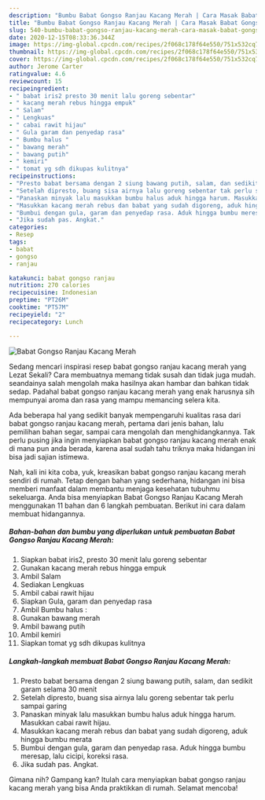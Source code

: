 ```yaml
---
description: "Bumbu Babat Gongso Ranjau Kacang Merah | Cara Masak Babat Gongso Ranjau Kacang Merah Yang Enak Dan Mudah"
title: "Bumbu Babat Gongso Ranjau Kacang Merah | Cara Masak Babat Gongso Ranjau Kacang Merah Yang Enak Dan Mudah"
slug: 540-bumbu-babat-gongso-ranjau-kacang-merah-cara-masak-babat-gongso-ranjau-kacang-merah-yang-enak-dan-mudah
date: 2020-12-15T08:33:36.344Z
image: https://img-global.cpcdn.com/recipes/2f068c178f64e550/751x532cq70/babat-gongso-ranjau-kacang-merah-foto-resep-utama.jpg
thumbnail: https://img-global.cpcdn.com/recipes/2f068c178f64e550/751x532cq70/babat-gongso-ranjau-kacang-merah-foto-resep-utama.jpg
cover: https://img-global.cpcdn.com/recipes/2f068c178f64e550/751x532cq70/babat-gongso-ranjau-kacang-merah-foto-resep-utama.jpg
author: Jerome Carter
ratingvalue: 4.6
reviewcount: 15
recipeingredient:
- " babat iris2 presto 30 menit lalu goreng sebentar"
- " kacang merah rebus hingga empuk"
- " Salam"
- " Lengkuas"
- " cabai rawit hijau"
- " Gula garam dan penyedap rasa"
- " Bumbu halus "
- " bawang merah"
- " bawang putih"
- " kemiri"
- " tomat yg sdh dikupas kulitnya"
recipeinstructions:
- "Presto babat bersama dengan 2 siung bawang putih, salam, dan sedikit garam selama 30 menit"
- "Setelah dipresto, buang sisa airnya lalu goreng sebentar tak perlu sampai garing"
- "Panaskan minyak lalu masukkan bumbu halus aduk hingga harum. Masukkan cabai rawit hijau."
- "Masukkan kacang merah rebus dan babat yang sudah digoreng, aduk hingga bumbu merata"
- "Bumbui dengan gula, garam dan penyedap rasa. Aduk hingga bumbu meresap, lalu cicipi, koreksi rasa."
- "Jika sudah pas. Angkat."
categories:
- Resep
tags:
- babat
- gongso
- ranjau

katakunci: babat gongso ranjau 
nutrition: 270 calories
recipecuisine: Indonesian
preptime: "PT26M"
cooktime: "PT57M"
recipeyield: "2"
recipecategory: Lunch

---
```



![Babat Gongso Ranjau Kacang Merah](https://img-global.cpcdn.com/recipes/2f068c178f64e550/751x532cq70/babat-gongso-ranjau-kacang-merah-foto-resep-utama.jpg)

Sedang mencari inspirasi resep babat gongso ranjau kacang merah yang Lezat Sekali? Cara membuatnya memang tidak susah dan tidak juga mudah. seandainya salah mengolah maka hasilnya akan hambar dan bahkan tidak sedap. Padahal babat gongso ranjau kacang merah yang enak harusnya sih mempunyai aroma dan rasa yang mampu memancing selera kita.

Ada beberapa hal yang sedikit banyak mempengaruhi kualitas rasa dari babat gongso ranjau kacang merah, pertama dari jenis bahan, lalu pemilihan bahan segar, sampai cara mengolah dan menghidangkannya. Tak perlu pusing jika ingin menyiapkan babat gongso ranjau kacang merah enak di mana pun anda berada, karena asal sudah tahu triknya maka hidangan ini bisa jadi sajian istimewa.




Nah, kali ini kita coba, yuk, kreasikan babat gongso ranjau kacang merah sendiri di rumah. Tetap dengan bahan yang sederhana, hidangan ini bisa memberi manfaat dalam membantu menjaga kesehatan tubuhmu sekeluarga. Anda bisa menyiapkan Babat Gongso Ranjau Kacang Merah menggunakan 11 bahan dan 6 langkah pembuatan. Berikut ini cara dalam membuat hidangannya.

<!--inarticleads1-->

##### Bahan-bahan dan bumbu yang diperlukan untuk pembuatan Babat Gongso Ranjau Kacang Merah:

1. Siapkan  babat iris2, presto 30 menit lalu goreng sebentar
1. Gunakan  kacang merah rebus hingga empuk
1. Ambil  Salam
1. Sediakan  Lengkuas
1. Ambil  cabai rawit hijau
1. Siapkan  Gula, garam dan penyedap rasa
1. Ambil  Bumbu halus :
1. Gunakan  bawang merah
1. Ambil  bawang putih
1. Ambil  kemiri
1. Siapkan  tomat yg sdh dikupas kulitnya




<!--inarticleads2-->

##### Langkah-langkah membuat Babat Gongso Ranjau Kacang Merah:

1. Presto babat bersama dengan 2 siung bawang putih, salam, dan sedikit garam selama 30 menit
1. Setelah dipresto, buang sisa airnya lalu goreng sebentar tak perlu sampai garing
1. Panaskan minyak lalu masukkan bumbu halus aduk hingga harum. Masukkan cabai rawit hijau.
1. Masukkan kacang merah rebus dan babat yang sudah digoreng, aduk hingga bumbu merata
1. Bumbui dengan gula, garam dan penyedap rasa. Aduk hingga bumbu meresap, lalu cicipi, koreksi rasa.
1. Jika sudah pas. Angkat.




Gimana nih? Gampang kan? Itulah cara menyiapkan babat gongso ranjau kacang merah yang bisa Anda praktikkan di rumah. Selamat mencoba!
